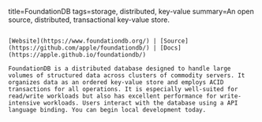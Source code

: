 title=FoundationDB
tags=storage, distributed, key-value
summary=An open source, distributed, transactional key-value store.
~~~~~~

[Website](https://www.foundationdb.org/) | [Source](https://github.com/apple/foundationdb/) | [Docs](https://apple.github.io/foundationdb/)

FoundationDB is a distributed database designed to handle large volumes of structured data across clusters of commodity servers. It organizes data as an ordered key-value store and employs ACID transactions for all operations. It is especially well-suited for read/write workloads but also has excellent performance for write-intensive workloads. Users interact with the database using a API language binding. You can begin local development today.

